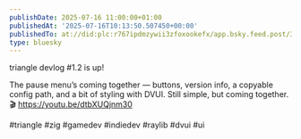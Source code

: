 ```yaml
---
publishDate: 2025-07-16 11:00:00+01:00
publishedAt: '2025-07-16T10:13:50.507450+00:00'
publishedTo: at://did:plc:r767ipdmzywii3zfoxookefx/app.bsky.feed.post/3lu36n5h5xn2c
type: bluesky
---
```


triangle devlog #1.2 is up!

The pause menu’s coming together — buttons, version info, a copyable config
path, and a bit of styling with DVUI. Still simple, but coming together. 🎬
https://youtu.be/dtbXUQjnm30

#triangle #zig #gamedev #indiedev #raylib #dvui #ui